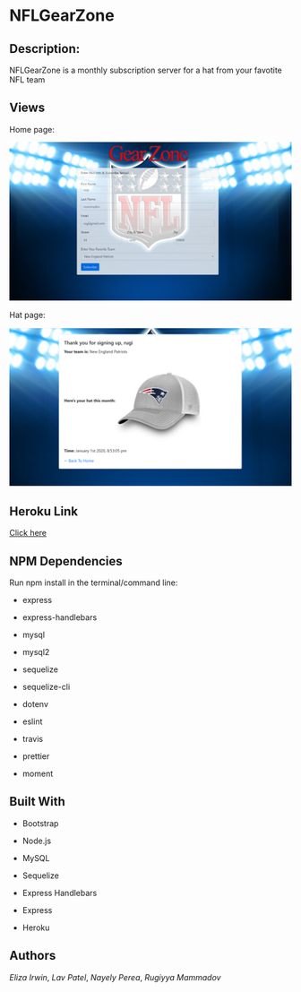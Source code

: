 # NFLGearZone

## Description: 
NFLGearZone is a monthly subscription server for a hat from your favotite NFL team

## Views

Home page:

![alt text](/images/homepage.png)

Hat page:

![alt text](/images/hatpage.png)

## Heroku Link
[Click here](https://nflgearzone.herokuapp.com)

## NPM Dependencies

Run npm install in the terminal/command line:

* express

* express-handlebars

* mysql

* mysql2

* sequelize

* sequelize-cli

* dotenv

* eslint

* travis

* prettier

* moment 

## Built With

* Bootstrap

* Node.js

* MySQL

* Sequelize

* Express Handlebars

* Express

* Heroku


## Authors
*Eliza Irwin*,
*Lav Patel*,
*Nayely Perea*,
*Rugiyya Mammadov*
